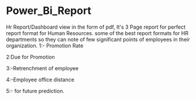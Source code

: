 # Power_Bi_Report
Hr Report/Dashboard view in the form of pdf, It's 3 Page report for perfect report format for Human Resources.
some of the best report formats for HR departments so they can note of few significant points of employees in their organization.
1:- Promotion Rate

2:Due for Promotion 

3:-Retrenchment of employee

4:-Employee office distance 

5:- for future prediction.
